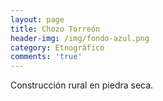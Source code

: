```yaml
---
layout: page
title: Chozo Torreón
header-img: /img/fondo-azul.png
category: Etnográfico
comments: 'true'
---
```



Construcción rural en piedra seca.
